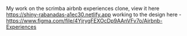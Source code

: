 My work on the scrimba airbnb experiences clone, view it here https://shiny-rabanadas-a1ec30.netlify.app
working to the design here - https://www.figma.com/file/4YjrygFEXOcDp9AAnVFv7o/Airbnb-Experiences
